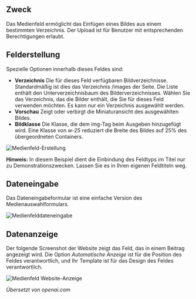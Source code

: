 <!-- Filename: J3.x:Adding_custom_fields/Media_Field / Display title: Medienbereich -->

## Zweck

Das Medienfeld ermöglicht das Einfügen eines Bildes aus einem bestimmten Verzeichnis. Der Upload ist für Benutzer mit entsprechenden Berechtigungen erlaubt.


## Felderstellung

Spezielle Optionen innerhalb dieses Feldes sind:

- **Verzeichnis** Die für dieses Feld verfügbaren Bildverzeichnisse. Standardmäßig ist dies das Verzeichnis /images der Seite. Die Liste enthält den Unterverzeichnisbaum des Bilderverzeichnisses. Wählen Sie das Verzeichnis, das die Bilder enthält, die Sie für dieses Feld verwenden möchten. Es kann nur ein Verzeichnis ausgewählt werden.
- **Vorschau** Zeigt oder verbirgt die Miniaturansicht des ausgewählten Bildes.
- **Bildklasse** Die Klasse, die dem img-Tag beim Ausgeben hinzugefügt wird. Eine Klasse von *w-25* reduziert die Breite des Bildes auf 25% des übergeordneten Containers.

![Medienfeld-Erstellung](../../../en/images/fields/fields-media-edit.png)

**Hinweis:** In diesem Beispiel dient die Einbindung des Feldtyps im Titel nur zu Demonstrationszwecken. Lassen Sie es in Ihren eigenen Feldtiteln weg.

## Dateneingabe

Das Dateneingabeformular ist eine einfache Version des Medienauswahlformulars.

![Medienfelddateneingabe](../../../en/images/fields/fields-media-data-entry.png)


## Datenanzeige

Der folgende Screenshot der Website zeigt das Feld, das in einem Beitrag angezeigt wird. Die Option *Automatische Anzeige* ist für die Position des Feldes verantwortlich, und Ihr Template ist für das Design des Feldes verantwortlich.

![Medienfeld Website-Anzeige](../../../en/images/fields/fields-media-site.png)

*Übersetzt von openai.com*

